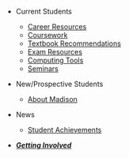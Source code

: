 - Current Students

    - [Career Resources](career.md)
    - [Coursework](courses.md)
    - [Textbook Recommendations](textbooks.md)
    - [Exam Resources](exams.md)
    - [Computing Tools](computing.md)
    - [Seminars](seminar.md)

- New/Prospective Students

    - [About Madison](wisconsin.md)

- News

    - [Student Achievements](achievements.md)

- [***Getting Involved***](involved.md)
